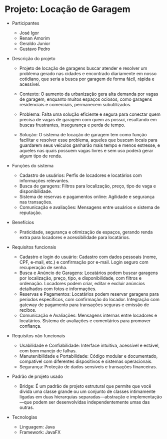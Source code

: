 # Projeto: Locação de Garagem

- Participantes
  - José Igor
  - Renan Amorim
  - Geraldo Junior
  - Gustavo Pedro

- Descrição do projeto
  - Projeto de locação de garagens buscar atender e resolver um problema gerado nas cidades e encontrado diariamente em nosso cotidiano, que seria a busca por garagem de forma fácil, rápida e acessível.

  - Contexto:
  O aumento da urbanização gera alta demanda por vagas de garagem, enquanto muitos espaços ociosos, como garagens residenciais e comerciais, permanecem subutilizados.

  - Problema:
  Falta uma solução eficiente e segura para conectar quem precisa de vagas de garagem com quem as possui, resultando em buscas frustrantes, insegurança e perda de tempo.

  - Solução:
  O sistema de locação de garagem tem como função facilitar e resolver esse problema, aqueles que buscam locais para guardarem seus veículos ganharão mais tempo e menos estresse, e aqueles nas quais possuem vagas livres e sem uso poderã gerar algum tipo de renda.

- Funções do sistema

  - Cadastro de usuários: Perfis de locadores e locatários com informações relevantes.
  - Busca de garagens: Filtros para localização, preço, tipo de vaga e disponibilidade.
  - Sistema de reservas e pagamentos online: Agilidade e segurança nas transações.
  - Comunicação e avaliações: Mensagens entre usuários e sistema de reputação.

- Benefícios

  - Praticidade, segurança e otimização de espaços, gerando renda extra para locadores e acessibilidade para locatários.

- Requisitos funcionais

  - Cadastro e login do usuário: Cadastro com dados pessoais (nome, CPF, e-mail, etc.) e confirmação por e-mail. Login seguro com recuperação de senha.
  - Busca e Anúncio de Garagens: Locatários podem buscar garagens por localização, preço, tipo, e disponibilidade, com filtros e ordenação. Locadores podem criar, editar e excluir anúncios detalhados com fotos e informações.
  - Reservas e Pagamentos: Locatários podem reservar garagens para períodos específicos, com confirmação do locador. Integração com gateway de pagamento para transações seguras e emissão de recibos.
  - Comunicação e Avaliações: Mensagens internas entre locadores e locatários. Sistema de avaliações e comentários para promover confiança.

- Requisitos não funcionais
  
  - Usabilidade e Confiabilidade: Interface intuitiva, acessível e estável, com bom manejo de falhas.
  - Manutenibilidade e Portabilidade: Código modular e documentado, compatível com diferentes dispositivos e sistemas operacionais.
  - Segurança: Proteção de dados sensíveis e transações financeiras.

- Padrão de projeto usado
  - Bridge: É um padrão de projeto estrutural que permite que você divida uma classe grande ou um conjunto de classes intimamente ligadas em duas hierarquias separadas—abstração e implementação—que podem ser desenvolvidas independentemente umas das outras.

- Tecnologias
  - Linguagem: Java
  - Framework: JavaFX

    
